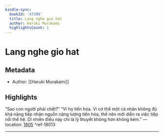 ```yaml
---
kindle-sync:
  bookId: '47398'
  title: Lang nghe gio hat
  author: Haruki Murakami
  highlightsCount: 1
---
```

# Lang nghe gio hat
## Metadata
* Author: [[Haruki Murakami]]

## Highlights
“Sao con người phải chết?” “Vì họ tiến hóa. Vì cơ thể một cá nhân không đủ khả năng tiếp nhận nguồn năng lượng tiến hóa, thế nên mới diễn ra việc tiếp nối thế hệ. Dĩ nhiên điều này chỉ là lý thuyết không hơn không kém.” — location: [1805]() ^ref-18013

---
